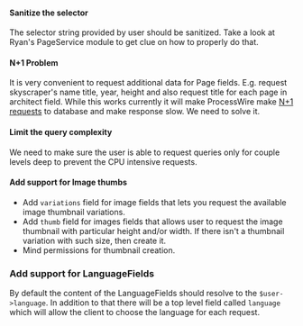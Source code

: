 #### Sanitize the selector
The selector string provided by user should be sanitized. Take a look at Ryan's
PageService module to get clue on how to properly do that.

#### N+1 Problem
It is very convenient to request additional data for Page fields. E.g. request skyscraper's name
title, year, height and also request title for each page in architect field. While this works
currently it will make ProcessWire make [N+1 requests][n1-problem] to database and make
response slow. We need to solve it.

#### Limit the query complexity
We need to make sure the user is able to request queries only for couple levels deep
to prevent the CPU intensive requests.

#### Add support for Image thumbs
- Add `variations` field for image fields that lets you request the available image
thumbnail variations.
- Add `thumb` field for images fields that allows user to request the image thumbnail
with particular height and/or width. If there isn't a thumbnail variation with such
size, then create it.
- Mind permissions for thumbnail creation.

### Add support for LanguageFields
By default the content of the LanguageFields should resolve to the `$user->language`.
In addition to that there will be a top level field called `language` which will
allow the client to choose the language for each request.

[n1-problem]: https://secure.phabricator.com/book/phabcontrib/article/n_plus_one/

